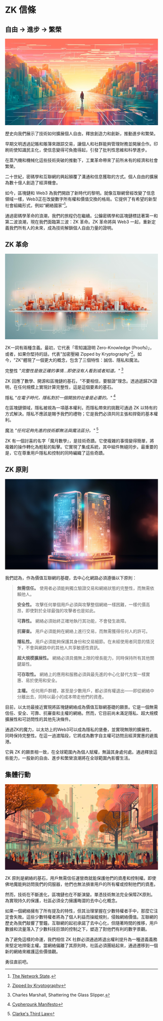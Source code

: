# ZK 信條

## 自由 → 進步 → 繁榮

![自由 → 進步 → 繁榮](freedom-progress-prosperity.jpeg)

歷史向我們展示了技術如何擴展個人自由，釋放創造力和創新，推動進步和繁榮。

早期文明透過記賬和賬簿來跟踪交易，讓個人和社群能夠管理財務並開展合作。印刷術使知識民主化，使信息變得可負擔得起，引發了批判性思維和科學進步。

在蒸汽機和機械化這些技術突破的推動下，工業革命帶來了前所未有的經濟和社會繁榮。

二十世紀，密碼學和互聯網的興起顛覆了溝通和信息獲取的方式。個人自由的擴展為數十億人創造了經濟機會。

如今，區塊鏈和 Web3 為我們開啟了新時代的黎明。就像互聯網曾經改變了信息領域一樣，Web3正在改變數字所有權和價值交換的格局。它提供了有希望的新型社會組織形式，例如“網絡國家”[^1]。

通過密碼學革命的浪潮，我們的旅程仍在繼續。公鑰密碼學和區塊鏈標誌著第一和第二波浪潮，現在我們面臨第三波：ZK 革命。ZK 革命將與 Web3 一起，重新定義我們所有人的未來，成為技術解鎖個人自由力量的證明。

## ZK 革命

![ZK 革命](zk-revolution.jpeg)

ZK一詞有兩種含義。最初，它代表「零知識證明 Zero-Knowledge (Proofs)」，或者，如果你堅持的話，代表"加密壓縮 Zipped by Kryptography"[^2]。如今，"ZK"體現了一個更大的概念，包含了三個特性：誠信、隱私和魔法。

完整性
*"完整性是做正確的事情...即使沒有人看到或者知道。"* [^3]

ZK 回應了數學、開源和區塊鏈的基石，"不要相信，要驗證"理念。透過遞歸ZK證明，在任何規模上實現計算完整性，這是這個要素的基石。

隱私
*"在電子時代，隱私對於一個開放的社會是必要的。"* [^4]

在區塊鏈領域，隱私被視為一項基本權利，而隱私帶來的挑戰可通過 ZK 以特有的方式解決。隱私不應該是賜予我們的禮物；它是我們必須共同主張和捍衛的基本權利。

魔法
*"任何足夠先進的技術都無法與魔法區分。"* [^5]

ZK 有一個討喜的名字「魔月數學』，是技術奇蹟。它使複雜的事情變得簡單，將複雜的操作轉化為輕鬆的點擊。它實現了集成系統，其中組件無縫同步。最重要的是，它在尊重用戶隱私和控制的同時編織了這些奇蹟。

## ZK 原則

![ZK 原則](zk-principles.jpeg)

我們認為，作為價值互聯網的基礎，去中心化網路必須遵循以下原則：

> **無需信任。** 使用者必須能夠獨立驗證交易和網絡狀態的完整性，而無需依賴他人。
> 
> **安全性。** 攻擊任何單個用戶必須與攻擊整個網絡一樣困難，一樣代價高昂，即使對於全球最強的攻擊者也是如此。
> 
> **可靠性。** 網絡必須始終正確地執行其功能，不會發生故障。
> 
> **抗審查。** 用戶必須能夠在網絡上進行交易，而無需獲得任何人的許可。
> 
> **隱私性。** 用戶必須能夠保護其身份和交易細節。在未經使用者同意的情況下，不會與網路中的其他人共享敏感性資訊。
> 
> **超大規模擴展性。** 網絡必須具備無上限的增長能力，同時保持所有其他關鍵屬性。
> 
> **可存取性。** 網絡上的應用和服務必須與最先進的中心化替代方案一樣實惠、易於使用和安全。
> 
> **主權。** 任何用戶群體，甚至是少數用戶，都必須有權退出——即從網絡中分離出去，同時以最小的成本帶走他們的資產。

目前，以太坊最接近實現將區塊鏈網絡成為價值互聯網基礎的願景。它是一個無需信任、安全、可靠、抗審查和主權的網絡。然而，它目前尚未滿足隱私、超大規模擴展性和可訪問性的其他先決條件。

通過ZK的魔力，以太坊上的Web3可以成為隱私的堡壘，並實現無限的擴展性，同時保持完整性。在這一過渡階段，它將成為數字自主權可訪問且經濟實惠的避風港。

它與 ZK 的願景相一致，在全球範圍內為個人賦權，無論其身處何處。通過釋放這些能力，一股新的自由、進步和繁榮浪潮將在全球範圍內影響生活。

## 集體行動

![集體行動](the-collective-action.jpeg)

ZK 原則是網絡的基石，用戶無需信任運營商就能保護他們的資產和控制權。即使佛地魔能夠訪問我們的伺服器，他們也無法損害用戶的所有權或控制他們的資產。

然而，技術在不斷進化，區塊鏈也在不斷演變。單憑技術無法完全保障ZK原則。為實現持久的保護，社區必須全力擁護晦澀的去中心化概念。

如果一個網絡擁有了所有提及的特性，但其治理掌握在少數特權者手中，那麼它注定會失敗。這些少數特權者將為了個人利益而操縱規則，侵蝕網絡價值。互聯網的歷史為我們敲響了警鐘。互聯網的起初承諾了去中心化，但隨著時間的推移，用戶數據和流量落入了少數科技巨頭的控制之下，塑造了對他們有利的數字景觀。

為了避免這樣的命運，我們相信 ZK 社群必須通過將退出權利提升為一種道義義務來堅定地捍衛主權。當網絡偏離了其原則時，社區必須團結起來，通過遷移到一個新的網絡來維護這些價值觀。

勇往直前吧。

[^1]: [The Network State](https://thenetworkstate.com/the-network-state-in-one-sentence).
[^2]: [Zipped by Kryptography](https://twitter.com/vitalikbuterin/status/1309298689156866048)
[^3]: Charles Marshall, Shattering the Glass Slipper.
[^4]: [Cypherpunk Manifesto](https://nakamotoinstitute.org/static/docs/cypherpunk-manifesto.txt)
[^5]: [Clarke's Third Law](https://en.wikipedia.org/wiki/Clarke%27s_three_laws)